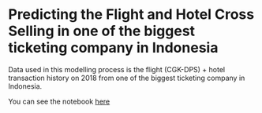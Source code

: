 # Predicting the Flight and Hotel Cross Selling in one of the biggest ticketing company in Indonesia

Data used in this modelling process is the flight (CGK-DPS) + hotel transaction history on 2018 from one of the biggest ticketing company in Indonesia. 

You can see the notebook [here]('https://github.com/louisowen6/Cross_Selling_Prediction/blob/master/cross_selling_prediction.ipynb')
